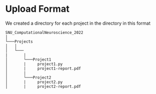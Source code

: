 # Upload Format
We created a directory for each project in the directory in this format

```
SNU_ComputationalNeuroscience_2022    
│
└───Projects
│   │   
│   └───
|       |  
│       └───Project1
│       |     project1.py
│       |     project1-report.pdf
│       |
│       └───Project2
│       |     project2.py
│       |     project2-report.pdf

```

